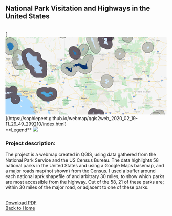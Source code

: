 ## National Park Visitation and Highways in the United States
<br>
[<img src="/images/WebMapSS.PNG?raw=true"/>](https://sophiepeet.github.io/webmap/qgis2web_2020_02_19-11_29_49_299210/index.html)
<br>
**Legend**
<img src="https://sophiepeet.github.io/images/WebMapLegend.PNG?raw=true"/><br>

### **Project description:** <br>
The project is a webmap created in QGIS, using data gathered from the National Park Service and the US Census Bureau. The data highlights 58 national parks in the United States and using a Google Maps basemap, and a major roads map(not shown) from the Census. I used a buffer around each national aprk shapefile of and arbitrary 30 miles, to show which parks are most accessible from the highway. Out of the 58, 21 of these parks are; within 30 miles of the major road, or adjacent to one of these parks.   <br>
<br>

[Download PDF](/projects/WebMap.pdf)<br>
<a href="https://sophiepeet.github.io">Back to Home</a>
<!-- birds aren't real -->
